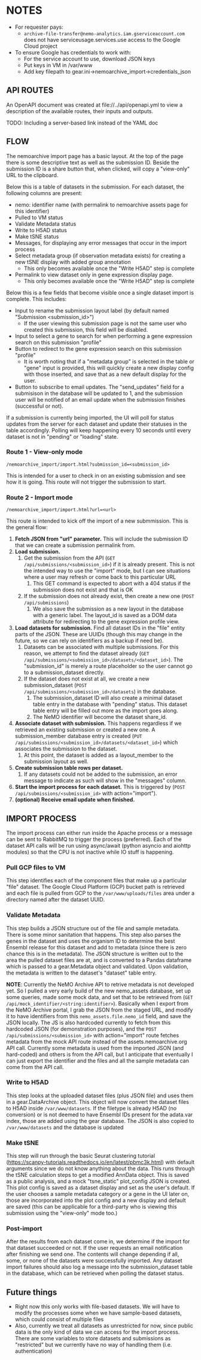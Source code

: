 # NOTES

* For requester pays:
  * `archive-file-transfer@nemo-analytics.iam.gserviceaccount.com` does not have serviceusage.services.use access to the Google Cloud project
* To ensure Google has credentials to work with:
  * For the service account to use, download JSON keys
  * Put keys in VM in /var/www
  * Add key filepath to gear.ini->nemoarchive_import->credentials_json

## API ROUTES

An OpenAPI document was created at file://../api/openapi.yml to view a description of the available routes, their inputs and outputs.

TODO: Including a server-based link instead of the YAML doc

## FLOW

The nemoarchive import page has a basic layout. At the top of the page there is some descriptive text as well as the submission ID. Beside the submission ID is a share button that, when clicked, will copy a "view-only" URL to the clipboard.

Below this is a table of datasets in the submission. For each dataset, the following columns are present:

* nemo: identifier name (with permalink to nemoarchive assets page for this identifier)
* Pulled to VM status
* Validate Metadata status
* Write to H5AD status
* Make tSNE status
* Messages, for displaying any error messages that occur in the import process
* Select metadata group (if observation metadata exists) for creating a new tSNE display with added group annotation
  * This only becomes available once the "Write H5AD" step is complete
* Permalink to view dataset only in gene expression display page.
  * This only becomes available once the "Write H5AD" step is complete

Below this is a few fields that become visible once a single dataset import is complete. This includes:

* Input to rename the submission layout label (by default named "Submission <submission_id>")
  * If the user viewing this submission page is not the same user who created this submission, this field will be disabled.
* Input to select a gene to search for when performing a gene expression search on this submission "profile"
* Button to redirect to the gene expression search on this submission "profile"
  * It is worth noting that if a "metadata group" is selected in the table or "gene" input is provided, this will quickly create a new display config with those inserted, and save that as a new default display for the user.
* Button to subscribe to email updates. The "send_updates" field for a submisison in the database will be updated to 1, and the submission user will be notified of an email update when the submission finishes (successful or not).

If a submission is currently being imported, the UI will poll for status updates from the server for each dataset and update their statuses in the table accordingly. Polling will keep happening every 10 seconds until every dataset is not in "pending" or "loading" state.

### Route 1 - View-only mode

`/nemoarchive_import/import.html?submission_id=<submission_id>`

This is intended for a user to check in on an existing submission and see how it is going. This route will not trigger the submission to start.

### Route 2 - Import mode

`/nemoarchive_import/import.html?url=<url>`

This route is intended to kick off the import of a new submmission. This is the general flow:

1. **Fetch JSON from "url" parameter.** This will include the submission ID that we can create a submission permalink from.
2. **Load submission.**
    1. Get the submission from the API (`GET /api/submissions/<submission_id>`) if it is already present. This is not the intended way to use the "import" mode, but I can see situations where a user may refresh or come back to this particular URL
        1. This GET command is expected to abort with a 404 status if the submission does not exist and that is OK
    2. If the submission does not already exist, then create a new one (`POST /api/submissions`)
        1. We also save the submission as a new layout in the database with a generic label. The layout_id is saved as a DOM data attribute for redirecting to the gene expression profile view.
3. **Load datasets for submission.** Find all dataset IDs in the "file" entity parts of the JSON. These are UUIDs (though this may change in the future, so we can rely on identifiers as a backup if need be).
    1. Datasets can be associated with multiple submissions. For this reason, we attempt to find the dataset already (`GET /api/submissions/<submission_id>/datasets/<dataset_id>`). The "submission_id" is merely a route placeholder so the user cannot go to a submission_dataset directly.
    2. If the dataset does not exist at all, we create a new submission_dataset (`POST /api/submissions/<submission_id>/datasets`) in the database.
        1. The submission_dataset ID will also create a minimal dataset table entry in the database with "pending" status. This dataset table entry will be filled out more as the import goes along.
        2. The NeMO identifier will become the dataset share_id.
4. **Associate dataset with submission.** This happens regardless if we retrieved an existing submission or created a new one. A submission_member database entry is created (`PUT /api/submissions/<submission_id>/datasets/<dataset_id>`) which associates the submission to the dataset.
    1. At this point, the dataset is added as a layout_member to the submission layout as well.
5. **Create submission table rows per dataset.**
    1. If any datasets could not be added to the submission, an error message to indicate as such will show in the "messages" column.
6. **Start the import process for each dataset.** This is triggered by (`POST /api/submissions/<submission_id>` with action="import").
7. **(optional) Receive email update when finished.**

## IMPORT PROCESS

The import process can either run inside the Apache process or a message can be sent to RabbitMQ to trigger the process (preferred).  Each of the dataset API calls will be run using async/await (python asyncio and aiohttp modules) so that the CPU is not inactive while IO stuff is happening.

### Pull GCP files to VM

This step identifies each of the component files that make up a particular "file" dataset. The Google Cloud Platform (GCP) bucket path is retrieved and each file is pulled from GCP to the `/var/www/uploads/files` area under a directory named after the dataset UUID.

### Validate Metadata

This step builds a JSON structure out of the file and sample metadata. There is some minor sanitation that happens. This step also parses the genes in the dataset and uses the organism ID to determine the best Ensembl release for this dataset and add to metadata (since there is zero chance this is in the metadata). The JSON structure is written out to the area the pulled dataset files are at, and is converted to a Pandas dataframe which is passed to a gear.Metadata object and validated. Upon validation, the metadata is written to the dataset's "dataset" table entry.

**NOTE**: Currently the NeMO Archive API to retrive metadata is not developed yet. So I pulled a very early build of the new nemo_assets database, set up some queries, made some mock data, and set that to be retrieved from (`GET /api/mock_identifier/<string:identifier>`). Basically when I export from the NeMO Archive portal, I grab the JSON from the staged URL, and modify it to have identifiers from this `nemo_assets.file.nemo_id` field, and save the JSON locally. The JS is also hardcoded currently to fetch from this hardcoded JSON (for demonstration purposes), and the `POST /api/submissions/<submission_id>` with action="import" route fetches metadata from the mock API route instead of the assets.nemoarchive.org API call.  Currently some metadata is used from the imported JSON (and hard-coded) and others is from the API call, but I anticipate that eventually I can just export the identifier and the files and all the sample metadata can come from the API call.

### Write to H5AD

This step looks at the uploaded dataset files (plus JSON file) and uses them in a gear.DataArchive object. This object will now convert the dataset files to H5AD inside `/var/www/datasets`. If the filetype is already H5AD (no conversion) or is not deemed to have Ensembl IDs present for the adata.var index, those are added using the gear database. The JSON is also copied to `/var/www/datasets` and the database is updated

### Make tSNE

This step will run through the basic Seurat clustering tutorial (https://scanpy-tutorials.readthedocs.io/en/latest/pbmc3k.html) with default arguments since we do not know anything about the data. This runs through the tSNE calculation steps to get a modified AnnData object. This is saved as a public analysis, and a mock "tsne_static" plot_config JSON is created. This plot config is saved as a dataset display and set as the user's default. If the user chooses a sample metadata category or a gene in the UI later on, those are incorporated into the plot config and a new display and default are saved (this can be applicable for a third-party who is viewing this submission using the "view-only" mode too.)

### Post-import

After the results from each dataset come in, we determine if the import for that dataset succeeded or not. If the user requests an email notification after finishing we send one. The contents will change depending if all, some, or none of the datasets were successfully imported. Any dataset import failures should also log a message into the submission_dataset table in the database, which can be retrieved when polling the dataset status.

## Future things

* Right now this only works with file-based datasets.  We will have to modify the processes some when we have sample-based datasets, which could consist of multiple files
* Also, currently we treat all datasets as unrestricted for now, since public data is the only kind of data we can access for the import process. There are some variables to store datasets and submissions as "restricted" but we currently have no way of handling them (i.e. authentication)
